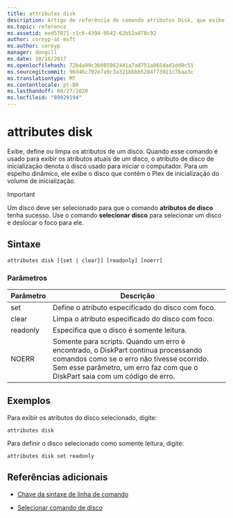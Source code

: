 ```yaml
---
title: attributes disk
description: Artigo de referência do comando atributos Disk, que exibe, define ou limpa os atributos de um disco.
ms.topic: reference
ms.assetid: eed57071-c1c6-4394-9542-62b52a878c92
author: coreyp-at-msft
ms.author: coreyp
manager: dongill
ms.date: 10/16/2017
ms.openlocfilehash: 72b4a99c36085062441a7a8751a065dad1dd0c51
ms.sourcegitcommit: 96d46c702e7a9c3a321bbbb5284f73911c7baa3c
ms.translationtype: MT
ms.contentlocale: pt-BR
ms.lasthandoff: 08/27/2020
ms.locfileid: "89029194"
---
```

# <a name="attributes-disk"></a>attributes disk

Exibe, define ou limpa os atributos de um disco. Quando esse comando é usado para exibir os atributos atuais de um disco, o atributo de disco de inicialização denota o disco usado para iniciar o computador. Para um espelho dinâmico, ele exibe o disco que contém o Plex de inicialização do volume de inicialização.

> [!IMPORTANT]
> Um disco deve ser selecionado para que o comando **atributos de disco** tenha sucesso. Use o comando **selecionar disco** para selecionar um disco e deslocar o foco para ele.

## <a name="syntax"></a>Sintaxe

```
attributes disk [{set | clear}] [readonly] [noerr]
```

### <a name="parameters"></a>Parâmetros

| Parâmetro | Descrição |
| --------- | ----------- |
| set | Define o atributo especificado do disco com foco. |
| clear | Limpa o atributo especificado do disco com foco. |
| readonly | Especifica que o disco é somente leitura. |
| NOERR | Somente para scripts. Quando um erro é encontrado, o DiskPart continua processando comandos como se o erro não tivesse ocorrido. Sem esse parâmetro, um erro faz com que o DiskPart saia com um código de erro. |

## <a name="examples"></a>Exemplos

Para exibir os atributos do disco selecionado, digite:

```
attributes disk
```

Para definir o disco selecionado como somente leitura, digite:

```
attributes disk set readonly
```

## <a name="additional-references"></a>Referências adicionais

- [Chave da sintaxe de linha de comando](command-line-syntax-key.md)

- [Selecionar comando de disco](select-disk.md)
